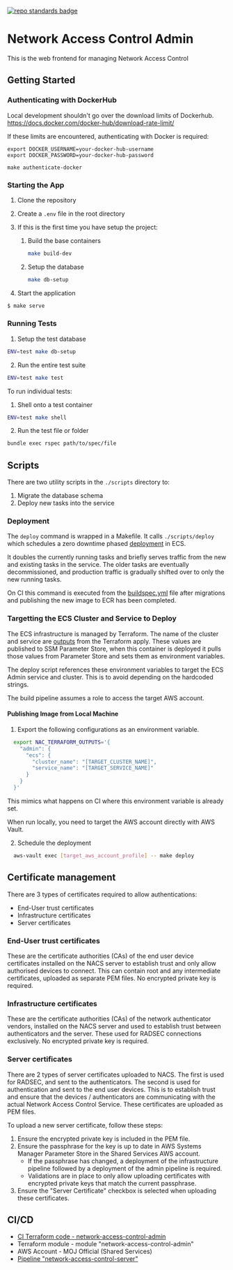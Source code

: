 [![repo standards badge](https://img.shields.io/badge/dynamic/json?color=blue&style=flat&logo=github&labelColor=32393F&label=MoJ%20Compliant&query=%24.result&url=https%3A%2F%2Foperations-engineering-reports.cloud-platform.service.justice.gov.uk%2Fapi%2Fv1%2Fcompliant_public_repositories%2Fnetwork-access-control-admin)](https://operations-engineering-reports.cloud-platform.service.justice.gov.uk/public-github-repositories.html#network-access-control-admin "Link to report")

# Network Access Control Admin

This is the web frontend for managing Network Access Control

## Getting Started

### Authenticating with DockerHub


Local development shouldn't go over the download limits of Dockerhub.
https://docs.docker.com/docker-hub/download-rate-limit/

If these limits are encountered, authenticating with Docker is required:

```
export DOCKER_USERNAME=your-docker-hub-username
export DOCKER_PASSWORD=your-docker-hub-password

make authenticate-docker
```

### Starting the App

1. Clone the repository
1. Create a `.env` file in the root directory
1. If this is the first time you have setup the project:

   1. Build the base containers

      ```sh
      make build-dev
      ```

   2. Setup the database

      ```sh
      make db-setup
      ```

1. Start the application

```sh
$ make serve
```

### Running Tests

1. Setup the test database

```sh
ENV=test make db-setup
```

2. Run the entire test suite

```sh
ENV=test make test
```

To run individual tests:

1. Shell onto a test container

```sh
ENV=test make shell
```

2. Run the test file or folder

```sh
bundle exec rspec path/to/spec/file
```

## Scripts

There are two utility scripts in the `./scripts` directory to:

1. Migrate the database schema
2. Deploy new tasks into the service

### Deployment

The `deploy` command is wrapped in a Makefile. It calls `./scripts/deploy` which schedules a zero downtime phased [deployment](https://docs.aws.amazon.com/AmazonECS/latest/developerguide/update-service.html) in ECS.

It doubles the currently running tasks and briefly serves traffic from the new and existing tasks in the service.
The older tasks are eventually decommissioned, and production traffic is gradually shifted over to only the new running tasks.

On CI this command is executed from the [buildspec.yml](./buildspec.yml) file after migrations and publishing the new image to ECR has been completed.

### Targetting the ECS Cluster and Service to Deploy

The ECS infrastructure is managed by Terraform. The name of the cluster and service are [outputs](https://www.terraform.io/docs/configuration/outputs.html) from the Terraform apply. These values are published to SSM Parameter Store, when this container is deployed it pulls those values from Parameter Store and sets them as environment variables.

The deploy script references these environment variables to target the ECS Admin service and cluster. This is to avoid depending on the hardcoded strings.

The build pipeline assumes a role to access the target AWS account.

#### Publishing Image from Local Machine

1. Export the following configurations as an environment variable.

```bash
  export NAC_TERRAFORM_OUTPUTS='{
    "admin": {
      "ecs": {
        "cluster_name": "[TARGET_CLUSTER_NAME]",
        "service_name": "[TARGET_SERVICE_NAME]"
      }
    }
  }'
```

This mimics what happens on CI where this environment variable is already set.

When run locally, you need to target the AWS account directly with AWS Vault.

2. Schedule the deployment

```bash
  aws-vault exec [target_aws_account_profile] -- make deploy
```

## Certificate management

There are 3 types of certificates required to allow authentications:
- End-User trust certificates
- Infrastructure certificates
- Server certificates

### End-User trust certificates

These are the certificate authorities (CAs) of the end user device certificates installed on the NACS server to establish trust and only allow authorised devices to connect. This can contain root and any intermediate certificates, uploaded as separate PEM files. No encrypted private key is required.

### Infrastructure certificates

These are the certificate authorities (CAs) of the network authenticator vendors, installed on the NACS server and used to establish trust between authenticators and the server. These used for RADSEC connections exclusively. No encrypted private key is required.

### Server certificates

There are 2 types of server certificates uploaded to NACS. 
The first is used for RADSEC, and sent to the authenticators. The second is used for authentication and sent to the end user devices. This is to establish trust and ensure that the devices / authenticators are communicating with the actual Network Access Control Service. 
These certificates are uploaded as PEM files. 

To upload a new server certificate, follow these steps:

1. Ensure the encrypted private key is included in the PEM file.
2. Ensure the passphrase for the key is up to date in AWS Systems Manager Parameter Store in the Shared Services AWS account.
    - If the passphrase has changed, a deployment of the infrastructure pipeline followed by a deployment of the admin pipeline is required.
    - Validations are in place to only allow uploading certificates with encrypted private keys that match the current passphrase.
3. Ensure the "Server Certificate" checkbox is selected when uploading these certificates.
## CI/CD

- [CI Terraform code - network-access-control-admin](https://github.com/ministryofjustice/network-access-control-admin)
- Terraform module - module "network-access-control-admin"
- AWS Account - MOJ Official (Shared Services)
- [Pipeline "network-access-control-server"](https://eu-west-2.console.aws.amazon.com/codesuite/codepipeline/pipelines/network-access-control-admin/view?region=eu-west-2)
